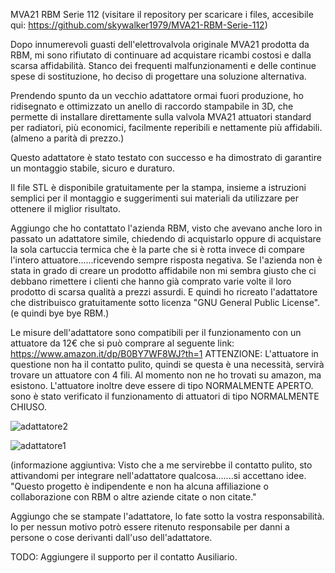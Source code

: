 MVA21 RBM Serie 112
(visitare il repository per scaricare i files, accesibile qui: https://github.com/skywalker1979/MVA21-RBM-Serie-112)


Dopo innumerevoli guasti dell'elettrovalvola originale MVA21 prodotta da RBM, mi sono rifiutato di continuare ad acquistare ricambi costosi e dalla scarsa affidabilità. Stanco dei frequenti malfunzionamenti e delle continue spese di sostituzione, ho deciso di progettare una soluzione alternativa.

Prendendo spunto da un vecchio adattatore ormai fuori produzione, ho ridisegnato e ottimizzato un anello di raccordo stampabile in 3D, che permette di installare direttamente sulla valvola MVA21 attuatori standard per radiatori, più economici, facilmente reperibili e nettamente più affidabili. (almeno a parità di prezzo.)

Questo adattatore è stato testato con successo e ha dimostrato di garantire un montaggio stabile, sicuro e duraturo.


Il file STL è disponibile gratuitamente per la stampa, insieme a istruzioni semplici per il montaggio e suggerimenti sui materiali da utilizzare per ottenere il miglior risultato.

Aggiungo che ho contattato l'azienda RBM, visto che avevano anche loro in passato un adattatore simile, chiedendo di acquistarlo oppure di acquistare la sola cartuccia termica che è la parte che si è rotta invece di compare l'intero attuatore......ricevendo sempre risposta negativa. Se l'azienda non è stata in grado di creare un prodotto affidabile non mi sembra giusto che ci debbano rimettere i clienti che hanno già comprato varie volte il loro prodotto di scarsa qualità a prezzi assurdi. 
E quindi ho ricreato l'adattatore che distribuisco gratuitamente sotto licenza "GNU General Public License".  (e quindi bye bye RBM.)

Le misure dell'adattatore sono compatibili per il funzionamento con un attuatore da 12€ che si può comprare al seguente link:
https://www.amazon.it/dp/B0BY7WF8WJ?th=1
ATTENZIONE: L'attuatore in questione non ha il contatto pulito, quindi se questa è una necessità, servirà trovare un attuatore con 4 fili. Al momento non ne ho trovati su amazon, ma esistono.
L'attuatore inoltre deve essere di tipo NORMALMENTE APERTO. sono è stato verificato il funzionamento di attuatori di tipo NORMALMENTE CHIUSO.

![adattatore2](https://github.com/user-attachments/assets/e64fc197-f4be-4244-8ba9-988e3f6ed970)

![adattatore1](https://github.com/user-attachments/assets/ee03c7b8-dc8b-4b9f-bd62-d2457aa1c160)





(informazione aggiuntiva: Visto che a me servirebbe il contatto pulito, sto attivandomi per integrare nell'adattatore qualcosa.......si accettano idee.
"Questo progetto è indipendente e non ha alcuna affiliazione o collaborazione con RBM o altre aziende citate o non citate."

Aggiungo che se stampate l'adattatore, lo fate sotto la vostra responsabilità. 
Io per nessun motivo potrò essere ritenuto responsabile per danni a persone o cose derivanti dall'uso dell'adattatore.


TODO: Aggiungere il supporto per il contatto Ausiliario.
